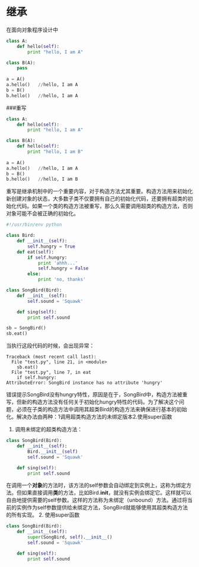 # 继承

在面向对象程序设计中

```python
class A:
    def hello(self):
        print "hello, I am A"

class B(A):
    pass
    
a = A()
a.hello()   //hello, I am A
b = B()
b.hello()   //hello, I am A
```

###重写

```python
class A:
    def hello(self):
        print "hello, I am A"

class B(A):
    def hello(self):
        print "hello, I am B"
    
a = A()
a.hello()   //hello, I am A
b = B()
b.hello()   //hello, I am B
```
重写是继承机制中的一个重要内容，对于构造方法尤其重要。构造方法用来初始化新创建对象的状态，大多数子类不仅要拥有自己的初始化代码，还要拥有超类的初始化代码。如果一个类的构造方法被重写，那么久需要调用超类的构造方法，否则对象可能不会被正确的初始化。

```python
#!/usr/bin/env python

class Bird:
    def __init__(self):
        self.hungry = True
    def eat(self):
        if self.hungry:
            print 'ahhh...'
            self.hungry = False
        else:
            print 'no, thanks'

class SongBird(Bird):
    def __init__(self):
        self.sound = 'Squawk'

    def sing(self):
        print self.sound

sb = SongBird()
sb.eat()
```
当执行这段代码的时候，会出现异常：

```
Traceback (most recent call last):
  File "test.py", line 21, in <module>
    sb.eat()
  File "test.py", line 7, in eat
    if self.hungry:
AttributeError: SongBird instance has no attribute 'hungry'
```
错误提示SongBird没有hungry特性，原因是在于，SongBird中，构造方法被重写，但新的构造方法没有任何关于初始化hungry特性的代码。为了解决这个问题，必须在子类的构造方法中调用其超类Bird的构造方法来确保进行基本的初始化。解决办法由两种：1调用超类构造方法的未绑定版本2.使用super函数
1. 调用未绑定的超类构造方法：

```python
class SongBird(Bird):
    def __init__(self):
        Bird.__init__(self)
        self.sound = 'Squawk'

    def sing(self):
        print self.sound
```
在调用一个**对象**的方法时，该方法的self参数会自动绑定到实例上，这称为绑定方法。但如果直接调用**类**的方法，比如Bird.__init__，就没有实例会绑定它。这样就可以自由地提供需要的self参数。这样的方法称为未绑定（unbound）方法。通过将当前的实例作为self参数提供给未绑定方法，SongBird就能够使用其超类构造方法的所有实现。
2. 使用super函数

```python
class SongBird(Bird):
    def __init__(self):
        super(SongBird, self).__init__()
        self.sound = 'Squawk'

    def sing(self):
        print self.sound
```


